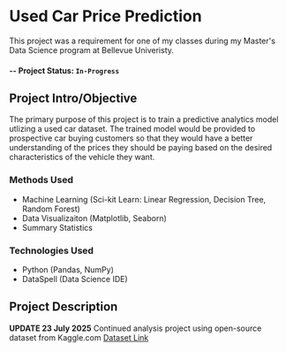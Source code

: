 # Used Car Price Prediction

This project was a requirement for one of my classes during my Master's Data Science program at Bellevue Univeristy.

#### -- Project Status: `In-Progress`

## Project Intro/Objective
The primary purpose of this project is to train a predictive analytics model utlizing a used car dataset. The trained model would be provided to prospective car buying customers so that they would have a better understanding of the prices they should be paying based on the desired characteristics of the vehicle they want.

### Methods Used
* Machine Learning (Sci-kit Learn: Linear Regression, Decision Tree, Random Forest)
* Data Visualizaiton (Matplotlib, Seaborn)
* Summary Statistics

### Technologies Used
* Python (Pandas, NumPy)
* DataSpell (Data Science IDE)

## Project Description
**UPDATE 23 July 2025**
Continued analysis project using open-source dataset from Kaggle.com [Dataset Link](https://www.kaggle.com/datasets/jessemucheke/car-dataset?resource=download)